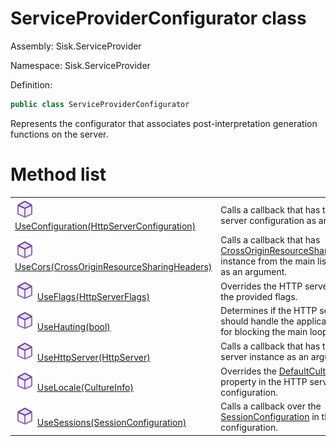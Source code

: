 <!--

Copyrights 2023 Sisk Framework - CypherPotato
Published under MIT license

!!! DO NOT EDIT THIS FILE !!!
This file was generated by a tool in the Sisk package. To edit the information in this documentation,
edit the XML documentation present in the Sisk source code.

-->

# ServiceProviderConfigurator class
Assembly: Sisk.ServiceProvider

Namespace: Sisk.ServiceProvider

Definition:

```cs
public class ServiceProviderConfigurator
```

Represents the configurator that associates post-interpretation generation functions on the server.

# Method list
<table>
    <tbody>
<tr>
    <td width="33%">
        <img class="icon" src="/assets/img/icons/method.svg">
        <a href="/read?q=/contents/spec/Sisk.ServiceProvider.ServiceProviderConfigurator.UseConfiguration(HttpServerConfiguration).md">
            UseConfiguration(HttpServerConfiguration)
        </a>
    </td>
    <td>
        Calls a callback that has the HTTP server configuration as an argument.
    <td>
</tr>
<tr>
    <td width="33%">
        <img class="icon" src="/assets/img/icons/method.svg">
        <a href="/read?q=/contents/spec/Sisk.ServiceProvider.ServiceProviderConfigurator.UseCors(CrossOriginResourceSharingHeaders).md">
            UseCors(CrossOriginResourceSharingHeaders)
        </a>
    </td>
    <td>
        Calls a callback that has <a href="/read?q=/contents/spec/Sisk.Core.Entity.CrossOriginResourceSharingHeaders.md">CrossOriginResourceSharingHeaders</a> instance from the main listening host as an argument.
    <td>
</tr>
<tr>
    <td width="33%">
        <img class="icon" src="/assets/img/icons/method.svg">
        <a href="/read?q=/contents/spec/Sisk.ServiceProvider.ServiceProviderConfigurator.UseFlags(HttpServerFlags).md">
            UseFlags(HttpServerFlags)
        </a>
    </td>
    <td>
        Overrides the HTTP server flags with the provided flags.
    <td>
</tr>
<tr>
    <td width="33%">
        <img class="icon" src="/assets/img/icons/method.svg">
        <a href="/read?q=/contents/spec/Sisk.ServiceProvider.ServiceProviderConfigurator.UseHauting(bool).md">
            UseHauting(bool)
        </a>
    </td>
    <td>
        Determines if the HTTP server should handle the application hauting for blocking the main loop or not.
    <td>
</tr>
<tr>
    <td width="33%">
        <img class="icon" src="/assets/img/icons/method.svg">
        <a href="/read?q=/contents/spec/Sisk.ServiceProvider.ServiceProviderConfigurator.UseHttpServer(HttpServer).md">
            UseHttpServer(HttpServer)
        </a>
    </td>
    <td>
        Calls a callback that has the HTTP server instance as an argument.
    <td>
</tr>
<tr>
    <td width="33%">
        <img class="icon" src="/assets/img/icons/method.svg">
        <a href="/read?q=/contents/spec/Sisk.ServiceProvider.ServiceProviderConfigurator.UseLocale(CultureInfo).md">
            UseLocale(CultureInfo)
        </a>
    </td>
    <td>
        Overrides the <a href="/read?q=/contents/spec/Sisk.Core.Http.HttpServerConfiguration.md">DefaultCultureInfo</a> property in the HTTP server configuration.
    <td>
</tr>
<tr>
    <td width="33%">
        <img class="icon" src="/assets/img/icons/method.svg">
        <a href="/read?q=/contents/spec/Sisk.ServiceProvider.ServiceProviderConfigurator.UseSessions(SessionConfiguration).md">
            UseSessions(SessionConfiguration)
        </a>
    </td>
    <td>
        Calls a callback over the <a href="/read?q=/contents/spec/Sisk.Core.Sessions.SessionConfiguration.md">SessionConfiguration</a> in the HTTP configuration.
    <td>
</tr>
    </tbody>
</table>
